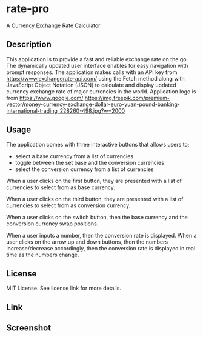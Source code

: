 # rate-pro
A Currency Exchange Rate Calculator

## Description
This application is to provide a fast and reliable exchange rate on the go. The dynamically updated user interface enables for easy navigation with prompt responses. 
The application makes calls with an API key from https://www.exchangerate-api.com/ using the Fetch method along with JavaScript Object Notation (JSON) to calculate and display updated currency exchange rate of major currencies in the world.
Application logo is from https://www.google.com/
https://img.freepik.com/premium-vector/money-currency-exchange-dollar-euro-yuan-pound-banking-international-trading_228260-498.jpg?w=2000



## Usage

The application comes with three interactive buttons that allows users to;
* select a base currency from a list of currencies
* toggle between the set base and the conversion currencies
* select the conversion currency from a list of currencies

When a user clicks on the first button, they are presented with a list of currencies to select from as base currency.

When a user clicks on the third button, they are presented with a list of currencies to select from as conversion currency.

When a user clicks on the switch button, then the base currency and the conversion currency swap positions.

When a user inputs a number, then the conversion rate is displayed.
When a user clicks on the arrow up and down buttons, then the numbers increase/decrease accordingly, then the conversion rate is displayed in real time as the numbers change.


## License

MIT License. See license link for more details.


## Link


## Screenshot


